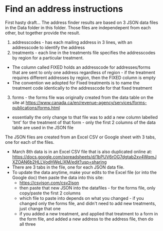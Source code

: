 # Find an address instructions
First hasty draft... 
The address finder results are based on 3 JSON data files in the Data folder in this folder. 
Those files are independepent from each other, but together provide the result. 
1. addresscodes - has each mailing address in 3 lines, with an addresscode to identify the address
2. treatments - each line in the treatments file specifies the addresscodes by region for a particular treatment. 
  * The column called FIXED holds an addresscode for addresses/forms that are sent to only one address regardless of region - if the treatment requires different addresses by region, then the FIXED column is empty
  * The convention we adopted for Fixed treatments is to name the treatment code identically to the addresscode for that fixed treatment
3. forms - the forms file was originally created from the data table on the site at https://www.canada.ca/en/revenue-agency/services/forms-publications/forms.html
  * essentially the only change to that file was to add a new column labelled 'tmt' for the treatment of that form - only the first 2 columns of the data table are used in the JSON file
  
The JSON files are created from an Excel CSV or Google sheet with 3 tabs, one for each of the files. 
* March 8th data is in an Excel CSV file that is also duplicated online at: https://docs.google.com/spreadsheets/d/1bPUV6rOG7dgtab2xv4WqmJXZOAN6b2HLLVodHWeLlXM/edit?usp=sharing 
* There are 3 tabs in the file, one for each JSON data file. 
* To update the data anytime, make your edits to the Excel file (or into the Google doc)  then paste the data into this site: 
  * https://csvjson.com/csv2json
  * then paste that new JSON into the datafiles - for the forms file, only copy/paste the first 2 columns
  * which file to paste into depends on what you changed - if you changed only the forms file, and didn't need to add new treatments, just change that one
  * if you added a new treatment, and applied that treatment to a form in the form file, and added a new address to the address file, then do all three

  
  
